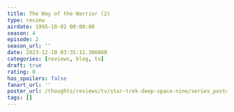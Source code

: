 ```yaml
---
title: The Way of the Warrior (2)
type: review
airdate: 1995-10-02 00:00:00
season: 4
episode: 2
season_url: ''
date: 2023-12-10 03:35:11.306880
categories: [reviews, blog, tv]
draft: true
rating: 0
has_spoilers: false
fanart_url: ''
poster_url: /thoughts/reviews/tv/star-trek-deep-space-nine/series_poster.jpg
tags: []
---
```


